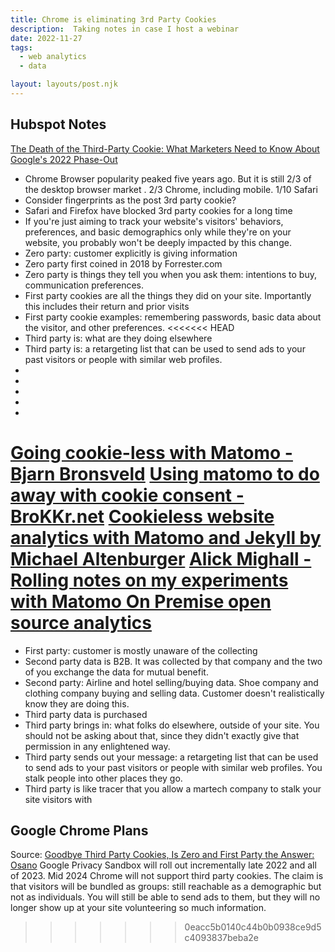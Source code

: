 ```yaml
---
title: Chrome is eliminating 3rd Party Cookies
description:  Taking notes in case I host a webinar
date: 2022-11-27
tags:
  - web analytics
  - data

layout: layouts/post.njk
---
```


## Hubspot Notes
[The Death of the Third-Party Cookie: What Marketers Need to Know About Google's 2022 Phase-Out](https://blog.hubspot.com/marketing/third-party-cookie-phase-out)
* Chrome Browser popularity peaked five years ago.  But it is still 2/3 of the desktop browser market .  2/3 Chrome, including mobile. 1/10 Safari
* Consider fingerprints as the post 3rd party cookie?
* Safari and Firefox have blocked 3rd party cookies for a long time
* If you're just aiming to track your website's visitors' behaviors, preferences, and basic demographics only while they're on your website, you probably won't be deeply impacted by this change.
* Zero party: customer explicitly is giving information 
* Zero party first coined in 2018 by Forrester.com
* Zero party is things they tell you when you ask them: intentions to buy, communication preferences.
* First party cookies are all the things they did on your site. Importantly this includes their return and prior visits
* First party cookie examples: remembering passwords, basic data about the visitor, and other preferences.
<<<<<<< HEAD
* Third party is: what are they doing elsewhere
* Third party is: a retargeting list that can be used to send ads to your past visitors or people with similar web profiles.
* 
* 
* 
* 
* 

[Going cookie-less with Matomo - Bjarn Bronsveld](https://bjarn.dev/blog/article/going-cookie-less-with-matomo)
[Using matomo to do away with cookie consent - BroKKr.net](https://brokkr.net/2021/11/21/using-matomo-to-do-away-with-the-cookie-consent-banner/)
[Cookieless website analytics with Matomo and Jekyll by Michael Altenburger](https://www.altenburger.io/posts/matomo_non_cookie/)
[Alick Mighall - Rolling notes on my experiments with Matomo On Premise open source analytics](https://medium.com/miggle/matomo-notes-a8ee07bb5559)
[]()
[]()
=======
* First party: customer is mostly unaware of the collecting
* Second party data is B2B. It was collected by that company and the two of you exchange the data for mutual benefit.
* Second party: Airline and hotel selling/buying data. Shoe company and clothing company buying and selling data.  Customer doesn't realistically know they are doing this.
* Third party data is purchased
* Third party brings in: what folks do elsewhere, outside of your site. You should not be asking about that, since they didn't exactly give that permission in any enlightened way.
* Third party sends out your message: a retargeting list that can be used to send ads to your past visitors or people with similar web profiles. You stalk people into other places they go.
* Third party is like tracer that you allow a martech company to stalk your site visitors with

## Google Chrome Plans 
Source: [Goodbye Third Party Cookies, Is Zero and First Party the Answer: Osano](https://example.com)
Google Privacy Sandbox will roll out incrementally late 2022 and all of 2023. Mid 2024 Chrome will not support third party cookies.
The claim is that visitors will be bundled as groups: still reachable as a demographic but not as individuals.
You will still be able to send ads to them, but they will no longer show up at your site volunteering so much information.


>>>>>>> 0eacc5b0140c44b0b0938ce9d5c4093837beba2e
